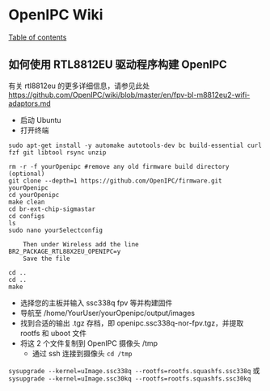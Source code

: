 # OpenIPC Wiki
[Table of contents](../README.zh.md)


如何使用 RTL8812EU 驱动程序构建 OpenIPC 
--------------------------------

有关 rtl8812eu 的更多详细信息，请参见此处 https://github.com/OpenIPC/wiki/blob/master/en/fpv-bl-m8812eu2-wifi-adaptors.md

- 启动 Ubuntu
- 打开终端

```
sudo apt-get install -y automake autotools-dev bc build-essential curl fzf git libtool rsync unzip
```

```
rm -r -f yourOpenipc #remove any old firmware build directory (optional)
git clone --depth=1 https://github.com/OpenIPC/firmware.git yourOpenipc
cd yourOpenipc
make clean
cd br-ext-chip-sigmastar
cd configs
ls
sudo nano yourSelectconfig
```

```
	Then under Wireless add the line 
BR2_PACKAGE_RTL88X2EU_OPENIPC=y
	Save the file

cd ..
cd ..
make
```

- 选择您的主板并输入 ssc338q fpv 等并构建固件
- 导航至 /home/YourUser/yourOpenipc/output/images
- 找到合适的输出 .tgz 存档，即 openipc.ssc338q-nor-fpv.tgz，并提取 rootfs 和 uboot 文件
- 将这 2 个文件复制到 OpenIPC 摄像头 /tmp
  - 通过 ssh 连接到摄像头
`cd /tmp`

`sysupgrade --kernel=uImage.ssc338q --rootfs=rootfs.squashfs.ssc338q` 
或 
`sysupgrade --kernel=uImage.ssc30kq --rootfs=rootfs.squashfs.ssc30kq`

